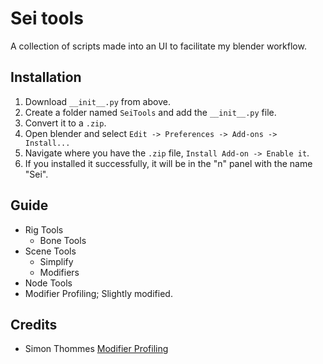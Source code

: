# Sei tools
A collection of scripts made into an UI to facilitate my blender workflow.

## Installation
1. Download `__init__.py` from above.
1. Create a folder named `SeiTools` and add the `__init__.py` file.
1. Convert it to a `.zip`.
1. Open blender and select `Edit -> Preferences -> Add-ons -> Install... `
1. Navigate where you have the `.zip` file, `Install Add-on -> Enable it`.
1. If you installed it successfully, it will be in the "n" panel with the name "Sei".

## Guide
- Rig Tools
    - Bone Tools
- Scene Tools
    - Simplify
    - Modifiers
- Node Tools
- Modifier Profiling; Slightly modified.

## Credits
- Simon Thommes [Modifier Profiling](https://gitlab.com/simonthommes/random-blender-scripts/-/tree/master/addons/profiling_buddy)